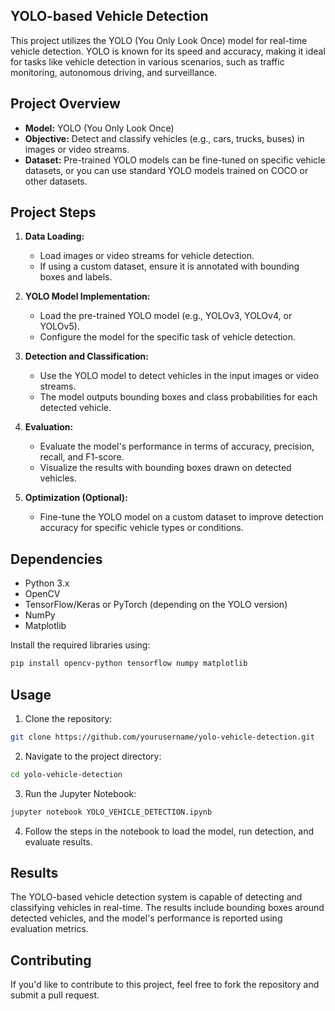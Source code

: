 ## YOLO-based Vehicle Detection

This project utilizes the YOLO (You Only Look Once) model for real-time vehicle detection. YOLO is known for its speed and accuracy, making it ideal for tasks like vehicle detection in various scenarios, such as traffic monitoring, autonomous driving, and surveillance.

## Project Overview

- **Model:** YOLO (You Only Look Once)
- **Objective:** Detect and classify vehicles (e.g., cars, trucks, buses) in images or video streams.
- **Dataset:** Pre-trained YOLO models can be fine-tuned on specific vehicle datasets, or you can use standard YOLO models trained on COCO or other datasets.

## Project Steps

1. **Data Loading:**
   - Load images or video streams for vehicle detection.
   - If using a custom dataset, ensure it is annotated with bounding boxes and labels.

2. **YOLO Model Implementation:**
   - Load the pre-trained YOLO model (e.g., YOLOv3, YOLOv4, or YOLOv5).
   - Configure the model for the specific task of vehicle detection.

3. **Detection and Classification:**
   - Use the YOLO model to detect vehicles in the input images or video streams.
   - The model outputs bounding boxes and class probabilities for each detected vehicle.

4. **Evaluation:**
   - Evaluate the model's performance in terms of accuracy, precision, recall, and F1-score.
   - Visualize the results with bounding boxes drawn on detected vehicles.

5. **Optimization (Optional):**
   - Fine-tune the YOLO model on a custom dataset to improve detection accuracy for specific vehicle types or conditions.

## Dependencies

- Python 3.x
- OpenCV
- TensorFlow/Keras or PyTorch (depending on the YOLO version)
- NumPy
- Matplotlib

Install the required libraries using:

```bash
pip install opencv-python tensorflow numpy matplotlib
```

## Usage

1. Clone the repository:

```bash
git clone https://github.com/yourusername/yolo-vehicle-detection.git
```

2. Navigate to the project directory:

```bash
cd yolo-vehicle-detection
```

3. Run the Jupyter Notebook:

```bash
jupyter notebook YOLO_VEHICLE_DETECTION.ipynb
```

4. Follow the steps in the notebook to load the model, run detection, and evaluate results.

## Results

The YOLO-based vehicle detection system is capable of detecting and classifying vehicles in real-time. The results include bounding boxes around detected vehicles, and the model's performance is reported using evaluation metrics.

## Contributing

If you'd like to contribute to this project, feel free to fork the repository and submit a pull request.

